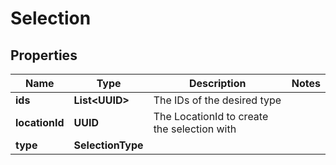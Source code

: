 

# Selection


## Properties

| Name | Type | Description | Notes |
|------------ | ------------- | ------------- | -------------|
|**ids** | **List&lt;UUID&gt;** | The IDs of the desired type |  |
|**locationId** | **UUID** | The LocationId to create the selection with |  |
|**type** | **SelectionType** |  |  |



